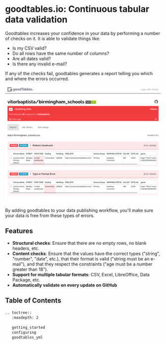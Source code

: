 # goodtables.io: Continuous tabular data validation

Goodtables increases your confidence in your data by performing a number of
checks on it. It is able to validate things like:

* Is my CSV valid?
* Do all rows have the same number of columns?
* Are all dates valid?
* Is there any invalid e-mail?

If any of the checks fail, goodtables generates a report telling you which and
where the errors occurred.

[![Example report with failed validation](_static/img/failed_validation.png)][bhx-schools]

By adding goodtables to your data publishing workflow, you'll make sure your
data is free from these types of errors.

## Features

* **Structural checks**: Ensure that there are no empty rows, no blank headers, etc.
* **Content checks**: Ensure that the values have the correct types ("string", "number", "date", etc.), that their format is valid ("string must be an e-mail"), and that they respect the constraints ("age must be a number greater than 18").
* **Support for multiple tabular formats**: CSV, Excel, LibreOffice, Data Package, etc.
* **Automatically validate on every update on GitHub**

## Table of Contents

```eval_rst
.. toctree::
   :maxdepth: 2

   getting_started
   configuring
   goodtables_yml
```


[bhx-schools]: https://goodtables.io/github/vitorbaptista/birmingham_schools "Birmingham Schools validation report"
